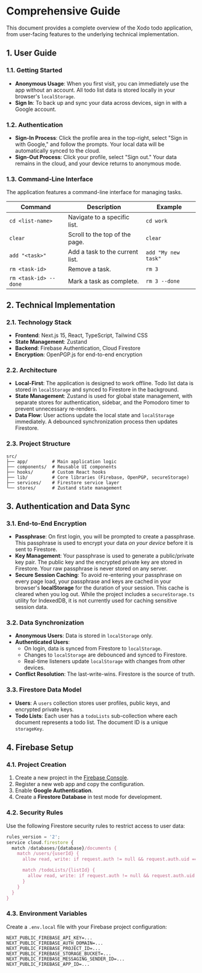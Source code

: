 # Comprehensive Guide

This document provides a complete overview of the Xodo todo application, from user-facing features to the underlying technical implementation.

## 1. User Guide

### 1.1. Getting Started

- **Anonymous Usage**: When you first visit, you can immediately use the app without an account. All todo list data is stored locally in your browser's `localStorage`.
- **Sign In**: To back up and sync your data across devices, sign in with a Google account.

### 1.2. Authentication

- **Sign-In Process**: Click the profile area in the top-right, select "Sign in with Google," and follow the prompts. Your local data will be automatically synced to the cloud.
- **Sign-Out Process**: Click your profile, select "Sign out." Your data remains in the cloud, and your device returns to anonymous mode.

### 1.3. Command-Line Interface

The application features a command-line interface for managing tasks.

| Command | Description | Example |
|---|---|---|
| `cd <list-name>` | Navigate to a specific list. | `cd work` |
| `clear` | Scroll to the top of the page. | `clear` |
| `add "<task>"` | Add a task to the current list. | `add "My new task"` |
| `rm <task-id>` | Remove a task. | `rm 3` |
| `rm <task-id> --done` | Mark a task as complete. | `rm 3 --done` |

## 2. Technical Implementation

### 2.1. Technology Stack

- **Frontend**: Next.js 15, React, TypeScript, Tailwind CSS
- **State Management**: Zustand
- **Backend**: Firebase Authentication, Cloud Firestore
- **Encryption**: OpenPGP.js for end-to-end encryption

### 2.2. Architecture

- **Local-First**: The application is designed to work offline. Todo list data is stored in `localStorage` and synced to Firestore in the background.
- **State Management**: Zustand is used for global state management, with separate stores for authentication, sidebar, and the Pomodoro timer to prevent unnecessary re-renders.
- **Data Flow**: User actions update the local state and `localStorage` immediately. A debounced synchronization process then updates Firestore.

### 2.3. Project Structure

```
src/
├── app/         # Main application logic
├── components/  # Reusable UI components
├── hooks/       # Custom React hooks
├── lib/         # Core libraries (Firebase, OpenPGP, secureStorage)
├── services/    # Firestore service layer
└── stores/      # Zustand state management
```

## 3. Authentication and Data Sync

### 3.1. End-to-End Encryption

- **Passphrase**: On first login, you will be prompted to create a passphrase. This passphrase is used to encrypt your data *on your device* before it is sent to Firestore.
- **Key Management**: Your passphrase is used to generate a public/private key pair. The public key and the encrypted private key are stored in Firestore. Your raw passphrase is never stored on any server.
- **Secure Session Caching**: To avoid re-entering your passphrase on every page load, your passphrase and keys are cached in your browser's **localStorage** for the duration of your session. This cache is cleared when you log out. While the project includes a `secureStorage.ts` utility for IndexedDB, it is not currently used for caching sensitive session data.

### 3.2. Data Synchronization

- **Anonymous Users**: Data is stored in `localStorage` only.
- **Authenticated Users**:
    - On login, data is synced from Firestore to `localStorage`.
    - Changes to `localStorage` are debounced and synced to Firestore.
    - Real-time listeners update `localStorage` with changes from other devices.
- **Conflict Resolution**: The last-write-wins. Firestore is the source of truth.

### 3.3. Firestore Data Model

- **Users**: A `users` collection stores user profiles, public keys, and encrypted private keys.
- **Todo Lists**: Each user has a `todoLists` sub-collection where each document represents a todo list. The document ID is a unique `storageKey`.

## 4. Firebase Setup

### 4.1. Project Creation

1.  Create a new project in the [Firebase Console](https://console.firebase.google.com/).
2.  Register a new web app and copy the configuration.
3.  Enable **Google Authentication**.
4.  Create a **Firestore Database** in test mode for development.

### 4.2. Security Rules

Use the following Firestore security rules to restrict access to user data:

```javascript
rules_version = '2';
service cloud.firestore {
  match /databases/{database}/documents {
    match /users/{userId} {
      allow read, write: if request.auth != null && request.auth.uid == userId;

      match /todoLists/{listId} {
        allow read, write: if request.auth != null && request.auth.uid == userId;
      }
    }
  }
}
```

### 4.3. Environment Variables

Create a `.env.local` file with your Firebase project configuration:

```
NEXT_PUBLIC_FIREBASE_API_KEY=...
NEXT_PUBLIC_FIREBASE_AUTH_DOMAIN=...
NEXT_PUBLIC_FIREBASE_PROJECT_ID=...
NEXT_PUBLIC_FIREBASE_STORAGE_BUCKET=...
NEXT_PUBLIC_FIREBASE_MESSAGING_SENDER_ID=...
NEXT_PUBLIC_FIREBASE_APP_ID=...
```